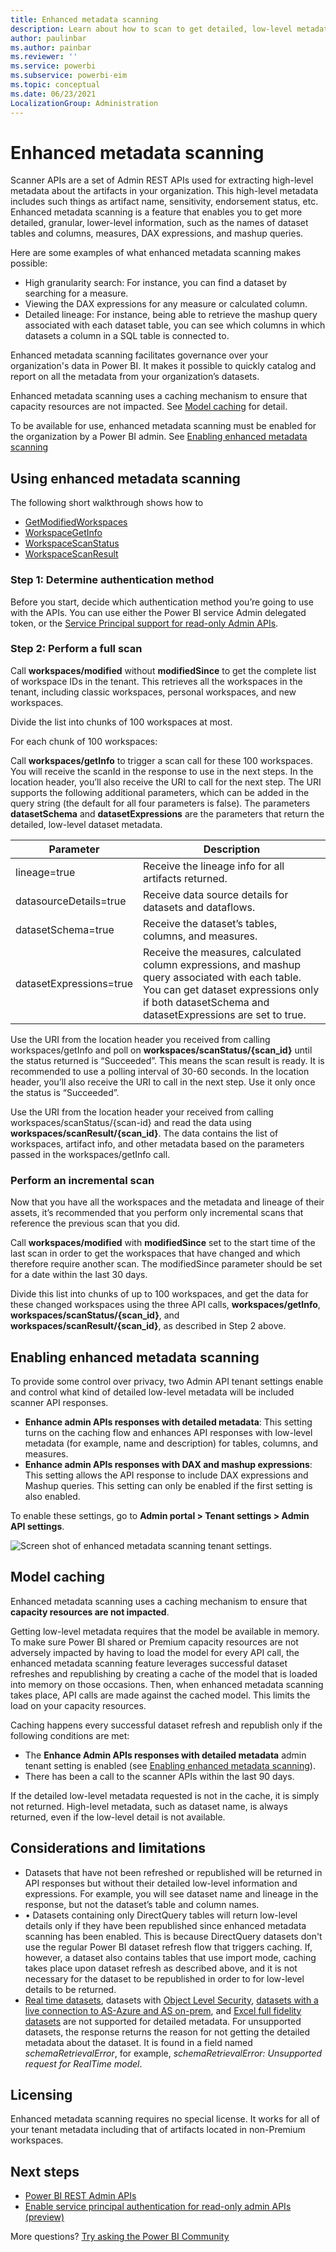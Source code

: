 ```yaml
---
title: Enhanced metadata scanning
description: Learn about how to scan to get detailed, low-level metadata about your organization's Power BI data assets.
author: paulinbar
ms.author: painbar
ms.reviewer: ''
ms.service: powerbi
ms.subservice: powerbi-eim
ms.topic: conceptual
ms.date: 06/23/2021
LocalizationGroup: Administration
---
```


# Enhanced metadata scanning

Scanner APIs are a set of Admin REST APIs used for extracting high-level metadata about the artifacts in your organization. This high-level metadata includes such things as artifact name, sensitivity, endorsement status, etc. Enhanced metadata scanning is a feature that enables you to get more detailed, granular, lower-level information, such as the names of dataset tables and columns, measures, DAX expressions, and mashup queries.

Here are some examples of what enhanced metadata scanning makes possible:
* High granularity search: For instance, you can find a dataset by searching for a measure.
* Viewing the DAX expressions for any measure or calculated column.
* Detailed lineage: For instance, being able to retrieve the mashup query associated with each dataset table, you can see which columns in which datasets a column in a SQL table is connected to.

Enhanced metadata scanning facilitates governance over your organization's data in Power BI. It makes it possible to quickly catalog and report on all the metadata from your organization’s datasets.

Enhanced metadata scanning uses a caching mechanism to ensure that capacity resources are not impacted. See [Model caching](#model-caching) for detail.

To be available for use, enhanced metadata scanning must be enabled for the organization by a Power BI admin. See [Enabling enhanced metadata scanning](#enabling-enhanced-metadata-scanning)

## Using enhanced metadata scanning

The following short walkthrough shows how to 

* [GetModifiedWorkspaces](/rest/api/power-bi/admin/workspace-info-get-modified-workspaces.md)
* [WorkspaceGetInfo](/rest/api/power-bi/admin/workspace-info-post-workspace-info.md)
* [WorkspaceScanStatus](/rest/api/power-bi/admin/workspace-info-get-scan-status.md)
* [WorkspaceScanResult](/rest/api/power-bi/admin/workspace-info-get-scan-result.md)

### Step 1: Determine authentication method

Before you start, decide which authentication method you’re going to use with the APIs. You can use either the Power BI service Admin delegated token, or the [Service Principal support for read-only Admin APIs](read-only-apis-service-principal-authentication.md).

### Step 2: Perform a full scan

Call **workspaces/modified** without **modifiedSince** to get the complete list of workspace IDs in the tenant. This retrieves all the workspaces in the tenant, including classic workspaces, personal workspaces, and new workspaces.

Divide the list into chunks of 100 workspaces at most.

For each chunk of 100 workspaces:

Call **workspaces/getInfo** to trigger a scan call for these 100 workspaces. You will receive the scanId in the response to use in the next steps. In the location header, you’ll also receive the URI to call for the next step. The URI supports the following additional parameters, which can be added in the query string (the default for all four parameters is false). The parameters **datasetSchema** and **datasetExpressions** are the parameters that return the detailed, low-level dataset metadata.

|Parameter  |Description  |
|---------|---------|
|lineage=true               |Receive the lineage info for all artifacts returned.|
|datasourceDetails=true     |Receive data source details for datasets and dataflows.|
|datasetSchema=true         |Receive the dataset’s tables, columns, and measures.|
|datasetExpressions=true    |Receive the measures, calculated column expressions, and mashup query associated with each table. You can get dataset expressions only if both datasetSchema and datasetExpressions are set to true.|

Use the URI from the location header you received from calling workspaces/getInfo and poll on **workspaces/scanStatus/{scan_id}** until the status returned is “Succeeded”. This means the scan result is ready. It is recommended to use a polling interval of 30-60 seconds. In the location header, you’ll also receive the URI to call in the next step. Use it only once the status is “Succeeded”.

Use the URI from the location header your received from calling workspaces/scanStatus/{scan-id} and read the data using **workspaces/scanResult/{scan_id}**. The data contains the list of workspaces, artifact info, and other metadata based on the parameters passed in the workspaces/getInfo call.

### Perform an incremental scan

Now that you have all the workspaces and the metadata and lineage of their assets, it’s recommended that you perform only incremental scans that reference the previous scan that you did.

Call **workspaces/modified** with **modifiedSince** set to the start time of the last scan in order to get the workspaces that have changed and which therefore require another scan. The modifiedSince parameter should be set for a date within the last 30 days.

Divide this list into chunks of up to 100 workspaces, and get the data for these changed workspaces using the three API calls, **workspaces/getInfo**, **workspaces/scanStatus/{scan_id}**, and **workspaces/scanResult/{scan_id}**, as described in Step 2 above.

## Enabling enhanced metadata scanning

To provide some control over privacy, two Admin API tenant settings enable and control what kind of detailed low-level metadata will be included scanner API responses.
* **Enhance admin APIs responses with detailed metadata**: This setting turns on the caching flow and enhances API responses with low-level metadata (for example, name and description) for tables, columns, and measures.
* **Enhance admin APIs responses with DAX and mashup expressions**: This setting allows the API response to include DAX expressions and Mashup queries. This setting can only be enabled if the first setting is also enabled.

To enable these settings, go to **Admin portal > Tenant settings > Admin API settings**. 

![Screen shot of enhanced metadata scanning tenant settings.](media/service-admin-enhanced-metadata-scanning/enhanced-metadata-scanning-enable.png)

## Model caching

Enhanced metadata scanning uses a caching mechanism to ensure that **capacity resources are not impacted**.
 
Getting low-level metadata requires that the model be available in memory. To make sure Power BI shared or Premium capacity resources are not adversely impacted by having to load the model for every API call, the enhanced metadata scanning feature leverages successful dataset refreshes and republishing by creating a cache of the model that is loaded into memory on those occasions. Then, when enhanced metadata scanning takes place, API calls are made against the cached model. This limits the load on your capacity resources.

Caching happens every successful dataset refresh and republish only if the following conditions are met:
* The **Enhance Admin APIs responses with detailed metadata** admin tenant setting is enabled (see [Enabling enhanced metadata scanning](#enabling-enhanced-metadata-scanning)).
* There has been a call to the scanner APIs within the last 90 days.

If the detailed low-level metadata requested is not in the cache, it is simply not returned. High-level metadata, such as dataset name, is always returned, even if the low-level detail is not available.

## Considerations and limitations

* Datasets that have not been refreshed or republished will be returned in API responses but without their detailed low-level information and expressions. For example, you will see dataset name and lineage in the response, but not the dataset’s table and column names.
* •	Datasets containing only DirectQuery tables will return low-level details only if they have been republished since enhanced metadata scanning has been enabled. This is because DirectQuery datasets don't use the regular Power BI dataset refresh flow that triggers caching. If, however, a dataset also contains tables that use import mode, caching takes place upon dataset refresh as described above, and it is not necessary for the dataset to be republished in order to for low-level details to be returned.
* [Real time datasets](/connect-data/service-real-time-streaming.md), datasets with [Object Level Security](https://powerbi.microsoft.com/en-us/blog/object-level-security-ols-is-now-generally-available-in-power-bi-premium-and-pro/), [datasets with a live connection to AS-Azure and AS on-prem](/connect-data/desktop-analysis-services-tabular-data.md), and [Excel full fidelity datasets](/connect-data/service-excel-workbook-files#import-excel-data-into-power-bi.md) are not supported for detailed metadata. For unsupported datasets, the response returns the reason for not getting the detailed metadata about the dataset. It is found in a field named *schemaRetrievalError*, for example, *schemaRetrievalError: Unsupported request for RealTime model*.

## Licensing
Enhanced metadata scanning requires no special license. It works for all of your tenant metadata including that of artifacts located in non-Premium workspaces.

## Next steps

* [Power BI REST Admin APIs](/rest/api/power-bi/admin.md)
* [Enable service principal authentication for read-only admin APIs (preview)](read-only-apis-service-principal-authentication.md)

More questions? [Try asking the Power BI Community](https://community.powerbi.com/)
